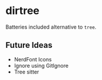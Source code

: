 # dirtree

Batteries included alternative to `tree`.


## Future Ideas
- NerdFont Icons
- Ignore using GitIgnore
- Tree sitter

